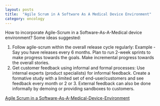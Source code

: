 ```yaml
---
layout: posts
title:  "Agile Scrum in A Software As A Medical Device Environment"
category: oncology
---
```

How to incorporate Agile-Scrum in a Software-As-A-Medical device environment?
Some ideas suggested:
1.	Follow agile-scrum within the overall release cycle regularly: Example - Say you have releases every 6 months. Plan to run 2-week sprints to make progress towards the goals. Make incremental progress towards the overall stories.
2.	Get customer feedback using informal and formal processes: Use internal experts (product specialists) for informal feedback. Create a formative study with a limited set of end-user/customers and see feedback every month or 2 or 3.  External feedback can also be done informally by demoing or providing sandboxes to customers.

[Agile Scrum in a Software-As-A-Medical-Device-Environment](https://podcasts.apple.com/us/podcast/user-centered-by-design/id1546291505?i=1000512448366)